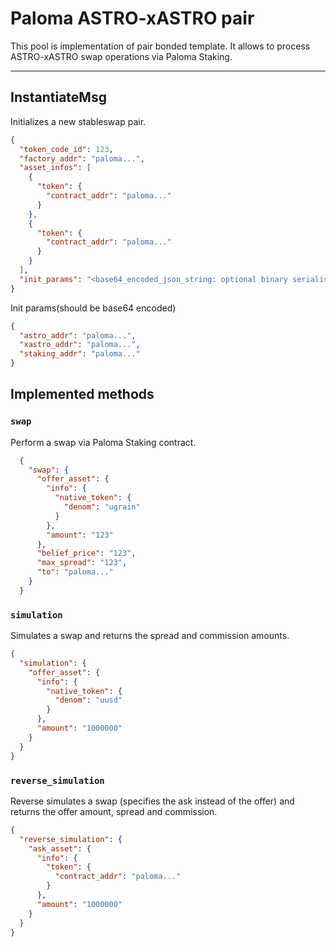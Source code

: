 # Paloma ASTRO-xASTRO pair

This pool is implementation of pair bonded template. It allows to process ASTRO-xASTRO swap operations via Paloma Staking.

---

## InstantiateMsg

Initializes a new stableswap pair.

```json
{
  "token_code_id": 123,
  "factory_addr": "paloma...",
  "asset_infos": [
    {
      "token": {
        "contract_addr": "paloma..."
      }
    },
    {
      "token": {
        "contract_addr": "paloma..."
      }
    }
  ],
  "init_params": "<base64_encoded_json_string: optional binary serialised parameters for custom pool types>"
}
```

Init params(should be base64 encoded)

```json
{
  "astro_addr": "paloma...",
  "xastro_addr": "paloma...",
  "staking_addr": "paloma..."
}
```

## Implemented methods

### `swap`

Perform a swap via Paloma Staking contract.

```json
  {
    "swap": {
      "offer_asset": {
        "info": {
          "native_token": {
            "denom": "ugrain"
          }
        },
        "amount": "123"
      },
      "belief_price": "123",
      "max_spread": "123",
      "to": "paloma..."
    }
  }
```


### `simulation`

Simulates a swap and returns the spread and commission amounts.

```json
{
  "simulation": {
    "offer_asset": {
      "info": {
        "native_token": {
          "denom": "uusd"
        }
      },
      "amount": "1000000"
    }
  }
}
```

### `reverse_simulation`

Reverse simulates a swap (specifies the ask instead of the offer) and returns the offer amount, spread and commission.

```json
{
  "reverse_simulation": {
    "ask_asset": {
      "info": {
        "token": {
          "contract_addr": "paloma..."
        }
      },
      "amount": "1000000"
    }
  }
}
```
